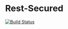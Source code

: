 # Rest-Secured
[![Build Status](https://travis-ci.org/codeyapa/Rest-Secured.svg?branch=master)](https://travis-ci.org/codeyapa/Rest-Secured)
